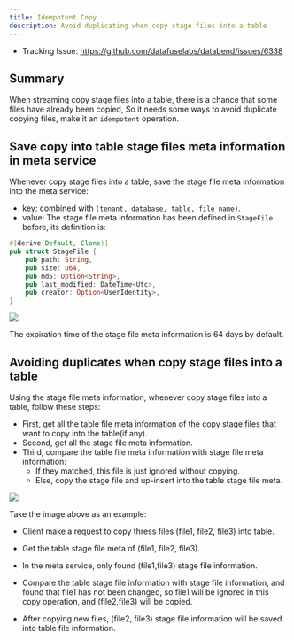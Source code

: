 ```yaml
---
title: Idempotent Copy
description: Avoid duplicating when copy stage files into a table
---
```


- Tracking Issue: https://github.com/datafuselabs/databend/issues/6338

## Summary

When streaming copy stage files into a table, there is a chance that some files have already been copied, So it needs some ways to avoid duplicate copying files, make it an `idempotent` operation.

## Save copy into table stage files meta information in meta service

Whenever copy stage files into a table, save the stage file meta information into the meta service:

- key: combined with `(tenant, database, table, file name)`.
- value: The stage file meta information has been defined in `StageFile` before, its definition is:

```Rust
#[derive(Default, Clone)]
pub struct StageFile {
    pub path: String,
    pub size: u64,
    pub md5: Option<String>,
    pub last_modified: DateTime<Utc>,
    pub creator: Option<UserIdentity>,
}
```

![](/img/rfc/20220909-Idempotent-Copy/stage-file-meta.png)



The expiration time of the stage file meta information is 64 days by default.

## Avoiding duplicates when copy stage files into a table

Using the stage file meta information, whenever copy stage files into a table, follow these steps:

* First, get all the table file meta information of the copy stage files that want to copy into the table(if any).
* Second, get all the stage file meta information.
* Third, compare the table file meta information with stage file meta information:
  * If they matched, this file is just ignored without copying.
  * Else, copy the stage file and up-insert into the table stage file meta.



![](/img/rfc/20220909-Idempotent-Copy/example.png)



Take the image above as an example:

* Client make a request to copy thress files (file1, file2, file3) into table.

* Get the table stage file meta of (file1, file2, file3).

* In the meta service, only found (file1,file3) stage file information.

* Compare the table stage file information with stage file information, and found that file1 has not been changed, so file1 will be ignored in this copy operation, and (file2,file3) will be copied.

* After copying new files, (file2, file3) stage file information will be saved into table file information.



